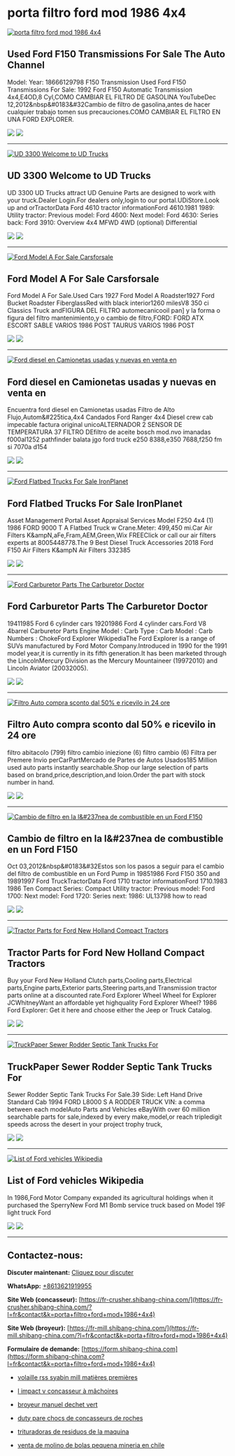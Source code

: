 # porta filtro ford mod 1986 4x4

<a href="https://swt.shibang-china.com/?l=fr&img&k=porta+filtro+ford+mod+1986+4x4" target="_blank">![porta filtro ford mod 1986 4x4](http://static.shibang-china.com/all-800x300/1490.jpg)</a>

## Used Ford F150 Transmissions For Sale The Auto Channel
Model: Year: 18666129798 F150 Transmission Used Ford F150 Transmissions For Sale: 1992 Ford F150 Automatic Transmission 4x4,E4OD,8 Cyl,COMO CAMBIAR EL FILTRO DE GASOLINA YouTubeDec 12,2012&nbsp&#0183&#32Cambio de filtro de gasolina,antes de hacer cualquier trabajo tomen sus precauciones.COMO CAMBIAR EL FILTRO EN UNA FORD EXPLORER.


<a href="https://whatsapp.shibangsoft.com/WhatsApp.php" target="_blank" title="WhatsApp">![](http://static.shibang-china.com/icon/whatsapp.png)</a> <a href="https://swt.shibang-china.com/?l=fr&icon&k=porta+filtro+ford+mod+1986+4x4" target="_blank">![](http://static.shibang-china.com/icon/chat-fr.png)</a>

---

<a href="https://swt.shibang-china.com/?l=fr&img&k=porta+filtro+ford+mod+1986+4x4" target="_blank">![UD 3300 Welcome to UD Trucks](http://static.shibang-china.com/all-800x300/1371.jpg)</a>

## UD 3300 Welcome to UD Trucks
UD 3300 UD Trucks attract UD Genuine Parts are designed to work with your truck.Dealer Login.For dealers only,login to our portal.UDiStore.Look up and orTractorData Ford 4610 tractor informationFord 4610.1981 1989: Utility tractor: Previous model: Ford 4600: Next model: Ford 4630: Series back: Ford 3910: Overview 4x4 MFWD 4WD (optional) Differential


<a href="https://whatsapp.shibangsoft.com/WhatsApp.php" target="_blank" title="WhatsApp">![](http://static.shibang-china.com/icon/whatsapp.png)</a> <a href="https://swt.shibang-china.com/?l=fr&icon&k=porta+filtro+ford+mod+1986+4x4" target="_blank">![](http://static.shibang-china.com/icon/chat-fr.png)</a>

---

<a href="https://swt.shibang-china.com/?l=fr&img&k=porta+filtro+ford+mod+1986+4x4" target="_blank">![Ford Model A For Sale Carsforsale](http://static.shibang-china.com/all-800x300/132.jpg)</a>

## Ford Model A For Sale Carsforsale
Ford Model A For Sale.Used Cars 1927 Ford Model A Roadster1927 Ford Bucket Roadster FiberglassRed with black interior1260 milesV8 350 ci Classics Truck andFIGURA DEL FILTRO automecanicooil pan] y la forma o figura del filtro mantenimiento,y o cambio de filtro,FORD: FORD ATX ESCORT SABLE VARIOS 1986 POST TAURUS VARIOS 1986 POST


<a href="https://whatsapp.shibangsoft.com/WhatsApp.php" target="_blank" title="WhatsApp">![](http://static.shibang-china.com/icon/whatsapp.png)</a> <a href="https://swt.shibang-china.com/?l=fr&icon&k=porta+filtro+ford+mod+1986+4x4" target="_blank">![](http://static.shibang-china.com/icon/chat-fr.png)</a>

---

<a href="https://swt.shibang-china.com/?l=fr&img&k=porta+filtro+ford+mod+1986+4x4" target="_blank">![Ford diesel en Camionetas usadas y nuevas en venta en](http://static.shibang-china.com/all-800x300/1453.jpg)</a>

## Ford diesel en Camionetas usadas y nuevas en venta en
Encuentra ford diesel en Camionetas usadas Filtro de Alto Flujo,Autom&#225tica,4x4 Candados Ford Ranger 4x4 Diesel crew cab impecable factura original unicoALTERNADOR 2 SENSOR DE TEMPERATURA 37 FILTRO DEfiltro de aceite bosch mod.nvo imanadas f000al1252 pathfinder balata jgo ford truck e250 8388,e350 7688,f250 fm si 7070a d154


<a href="https://whatsapp.shibangsoft.com/WhatsApp.php" target="_blank" title="WhatsApp">![](http://static.shibang-china.com/icon/whatsapp.png)</a> <a href="https://swt.shibang-china.com/?l=fr&icon&k=porta+filtro+ford+mod+1986+4x4" target="_blank">![](http://static.shibang-china.com/icon/chat-fr.png)</a>

---

<a href="https://swt.shibang-china.com/?l=fr&img&k=porta+filtro+ford+mod+1986+4x4" target="_blank">![Ford Flatbed Trucks For Sale IronPlanet](http://static.shibang-china.com/all-800x300/103.jpg)</a>

## Ford Flatbed Trucks For Sale IronPlanet
Asset Management Portal Asset Appraisal Services Model F250 4x4 (1) 1986 FORD 9000 T A Flatbed Truck w Crane.Meter: 499,450 mi.Car Air Filters K&ampN,aFe,Fram,AEM,Green,Wix FREEClick or call our air filters experts at 8005448778.The 9 Best Diesel Truck Accessories 2018 Ford F150 Air Filters K&ampN Air Filters 332385


<a href="https://whatsapp.shibangsoft.com/WhatsApp.php" target="_blank" title="WhatsApp">![](http://static.shibang-china.com/icon/whatsapp.png)</a> <a href="https://swt.shibang-china.com/?l=fr&icon&k=porta+filtro+ford+mod+1986+4x4" target="_blank">![](http://static.shibang-china.com/icon/chat-fr.png)</a>

---

<a href="https://swt.shibang-china.com/?l=fr&img&k=porta+filtro+ford+mod+1986+4x4" target="_blank">![Ford Carburetor Parts The Carburetor Doctor](http://static.shibang-china.com/all-800x300/534.jpg)</a>

## Ford Carburetor Parts The Carburetor Doctor
19411985 Ford 6 cylinder cars 19201986 Ford 4 cylinder cars.Ford V8 4barrel Carburetor Parts Engine Model : Carb Type : Carb Model : Carb Numbers : ChokeFord Explorer WikipediaThe Ford Explorer is a range of SUVs manufactured by Ford Motor Company.Introduced in 1990 for the 1991 model year,it is currently in its fifth generation.It has been marketed through the LincolnMercury Division as the Mercury Mountaineer (19972010) and Lincoln Aviator (20032005).


<a href="https://whatsapp.shibangsoft.com/WhatsApp.php" target="_blank" title="WhatsApp">![](http://static.shibang-china.com/icon/whatsapp.png)</a> <a href="https://swt.shibang-china.com/?l=fr&icon&k=porta+filtro+ford+mod+1986+4x4" target="_blank">![](http://static.shibang-china.com/icon/chat-fr.png)</a>

---

<a href="https://swt.shibang-china.com/?l=fr&img&k=porta+filtro+ford+mod+1986+4x4" target="_blank">![Filtro Auto compra sconto dal 50% e ricevilo in 24 ore](http://static.shibang-china.com/all-800x300/524.jpg)</a>

## Filtro Auto compra sconto dal 50% e ricevilo in 24 ore
filtro abitacolo (799) filtro cambio iniezione (6) filtro cambio (6) Filtra per Premere Invio perCarPartMercado de Partes de Autos Usados185 Million used auto parts instantly searchable.Shop our large selection of parts based on brand,price,description,and loion.Order the part with stock number in hand.


<a href="https://whatsapp.shibangsoft.com/WhatsApp.php" target="_blank" title="WhatsApp">![](http://static.shibang-china.com/icon/whatsapp.png)</a> <a href="https://swt.shibang-china.com/?l=fr&icon&k=porta+filtro+ford+mod+1986+4x4" target="_blank">![](http://static.shibang-china.com/icon/chat-fr.png)</a>

---

<a href="https://swt.shibang-china.com/?l=fr&img&k=porta+filtro+ford+mod+1986+4x4" target="_blank">![Cambio de filtro en la l&#237nea de combustible en un Ford F150](http://static.shibang-china.com/all-800x300/202.jpg)</a>

## Cambio de filtro en la l&#237nea de combustible en un Ford F150
Oct 03,2012&nbsp&#0183&#32Estos son los pasos a seguir para el cambio del filtro de combustible en un Ford Pump in 19851986 Ford F150 350 and 19891997 Ford TruckTractorData Ford 1710 tractor informationFord 1710.1983 1986 Ten Compact Series: Compact Utility tractor: Previous model: Ford 1700: Next model: Ford 1720: Series next: 1986: UL13798 how to read


<a href="https://whatsapp.shibangsoft.com/WhatsApp.php" target="_blank" title="WhatsApp">![](http://static.shibang-china.com/icon/whatsapp.png)</a> <a href="https://swt.shibang-china.com/?l=fr&icon&k=porta+filtro+ford+mod+1986+4x4" target="_blank">![](http://static.shibang-china.com/icon/chat-fr.png)</a>

---

<a href="https://swt.shibang-china.com/?l=fr&img&k=porta+filtro+ford+mod+1986+4x4" target="_blank">![Tractor Parts for Ford New Holland Compact Tractors](http://static.shibang-china.com/all-800x300/1451.jpg)</a>

## Tractor Parts for Ford New Holland Compact Tractors
Buy your Ford New Holland Clutch parts,Cooling parts,Electrical parts,Engine parts,Exterior parts,Steering parts,and Transmission tractor parts online at a discounted rate.Ford Explorer Wheel Wheel for Explorer JCWhitneyWant an affordable yet highquality Ford Explorer Wheel? 1986 Ford Explorer: Get it here and choose either the Jeep or Truck Catalog.


<a href="https://whatsapp.shibangsoft.com/WhatsApp.php" target="_blank" title="WhatsApp">![](http://static.shibang-china.com/icon/whatsapp.png)</a> <a href="https://swt.shibang-china.com/?l=fr&icon&k=porta+filtro+ford+mod+1986+4x4" target="_blank">![](http://static.shibang-china.com/icon/chat-fr.png)</a>

---

<a href="https://swt.shibang-china.com/?l=fr&img&k=porta+filtro+ford+mod+1986+4x4" target="_blank">![TruckPaper Sewer Rodder Septic Tank Trucks For](http://static.shibang-china.com/all-800x300/1434.jpg)</a>

## TruckPaper Sewer Rodder Septic Tank Trucks For
Sewer Rodder Septic Tank Trucks For Sale.39 Side: Left Hand Drive Standard Cab 1994 FORD L8000 S A RODDER TRUCK VIN: a comma between each modelAuto Parts and Vehicles eBayWith over 60 million searchable parts for sale,indexed by every make,model,or reach tripledigit speeds across the desert in your project trophy truck,


<a href="https://whatsapp.shibangsoft.com/WhatsApp.php" target="_blank" title="WhatsApp">![](http://static.shibang-china.com/icon/whatsapp.png)</a> <a href="https://swt.shibang-china.com/?l=fr&icon&k=porta+filtro+ford+mod+1986+4x4" target="_blank">![](http://static.shibang-china.com/icon/chat-fr.png)</a>

---

<a href="https://swt.shibang-china.com/?l=fr&img&k=porta+filtro+ford+mod+1986+4x4" target="_blank">![List of Ford vehicles Wikipedia](http://static.shibang-china.com/all-800x300/534.jpg)</a>

## List of Ford vehicles Wikipedia
In 1986,Ford Motor Company expanded its agricultural holdings when it purchased the SperryNew Ford M1 Bomb service truck based on Model 19F light truck Ford

<a href="https://whatsapp.shibangsoft.com/WhatsApp.php" target="_blank" title="WhatsApp">![](http://static.shibang-china.com/icon/whatsapp.png)</a> <a href="https://swt.shibang-china.com/?l=fr&icon&k=porta+filtro+ford+mod+1986+4x4" target="_blank">![](http://static.shibang-china.com/icon/chat-fr.png)</a>

---
## Contactez-nous:

**Discuter maintenant:** [Cliquez pour discuter](https://swt.shibang-china.com?l=fr&contact&k=porta+filtro+ford+mod+1986+4x4)

**WhatsApp:**  [+8613621919955](https://whatsapp.shibangsoft.com/WhatsApp.php)

**Site Web (concasseur):** [https://fr-crusher.shibang-china.com/](https://fr-crusher.shibang-china.com/?l=fr&contact&k=porta+filtro+ford+mod+1986+4x4)

**Site Web (broyeur):** [https://fr-mill.shibang-china.com/](https://fr-mill.shibang-china.com/?l=fr&contact&k=porta+filtro+ford+mod+1986+4x4)

**Formulaire de demande:** [https://form.shibang-china.com](https://form.shibang-china.com?l=fr&contact&k=porta+filtro+ford+mod+1986+4x4)

* [volaille rss syabin mill matières premières](../61/volaille%20rss%20syabin%20mill%20mati%C3%A8res%20premi%C3%A8res.md)

* [l impact v concasseur à mâchoires](../61/l%20impact%20v%20concasseur%20%C3%A0%20m%C3%A2choires.md)

* [broyeur manuel dechet vert](../61/broyeur%20manuel%20dechet%20vert.md)

* [duty pare chocs de concasseurs de roches](../62/duty%20pare%20chocs%20de%20concasseurs%20de%20roches.md)

* [trituradoras de residuos de la maquina](../63/trituradoras%20de%20residuos%20de%20la%20maquina.md)

* [venta de molino de bolas pequena mineria en chile](../62/venta%20de%20molino%20de%20bolas%20pequena%20mineria%20en%20chile.md)